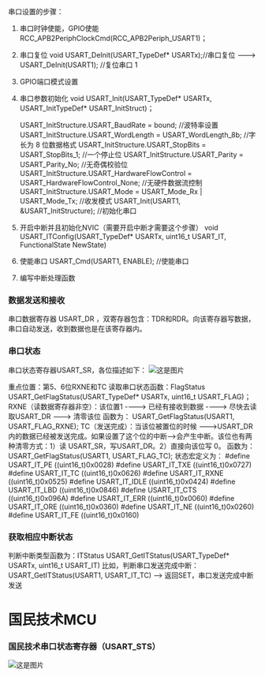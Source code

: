 串口设置的步骤：
  1. 串口时钟使能，GPIO使能
      RCC_APB2PeriphClockCmd(RCC_APB2Periph_USART1)；
  2. 串口复位
      void USART_DeInit(USART_TypeDef* USARTx);//串口复位   ---> USART_DeInit(USART1); //复位串口 1
  3. GPIO端口模式设置
  4. 串口参数初始化
      void USART_Init(USART_TypeDef* USARTx, USART_InitTypeDef* USART_InitStruct)；
      
        USART_InitStructure.USART_BaudRate = bound;                                   //波特率设置
        USART_InitStructure.USART_WordLength = USART_WordLength_8b;  //字长为 8 位数据格式
        USART_InitStructure.USART_StopBits = USART_StopBits_1;                  //一个停止位
		USART_InitStructure.USART_Parity = USART_Parity_No;                       //无奇偶校验位
		USART_InitStructure.USART_HardwareFlowControl = USART_HardwareFlowControl_None; //无硬件数据流控制
		USART_InitStructure.USART_Mode = USART_Mode_Rx | USART_Mode_Tx; //收发模式
		USART_Init(USART1, &USART_InitStructure);                                       //初始化串口

  5. 开启中断并且初始化NVIC（需要开启中断才需要这个步骤）
      void USART_ITConfig(USART_TypeDef* USARTx, uint16_t USART_IT, FunctionalState NewState)
  6. 使能串口
      USART_Cmd(USART1, ENABLE);     //使能串口
  7. 编写中断处理函数
  

### 数据发送和接收
串口数据寄存器 USART_DR ，双寄存器包含：TDR和RDR。向该寄存器写数据，串口自动发送，收到数据也是在该寄存器内。


### 串口状态
串口状态寄存器USART_SR，各位描述如下：
![这是图片](D:/Notes/STM32_Learn/6-串口/串口状态寄存器USART_SR.png "Magic Gardens")

重点位置：第5、6位RXNE和TC
读取串口状态函数：FlagStatus USART_GetFlagStatus(USART_TypeDef* USARTx, uint16_t USART_FLAG)；
	RXNE（读数据寄存器非空）：该位置1 ----> 已经有接收到数据 ----> 尽快去读取USART_DR   ---> 清零该位
	    函数为： USART_GetFlagStatus(USART1, USART_FLAG_RXNE);
	TC（发送完成）：当该位被置位的时候 --->USART_DR 内的数据已经被发送完成。如果设置了这个位的中断-->会产生中断。该位也有两种清零方式：1）读 USART_SR，写USART_DR。2）直接向该位写 0。
	    函数为：USART_GetFlagStatus(USART1, USART_FLAG_TC);
状态宏定义为：
#define USART_IT_PE ((uint16_t)0x0028)
#define USART_IT_TXE ((uint16_t)0x0727)
#define USART_IT_TC ((uint16_t)0x0626)
#define USART_IT_RXNE ((uint16_t)0x0525)
#define USART_IT_IDLE ((uint16_t)0x0424)
#define USART_IT_LBD ((uint16_t)0x0846)
#define USART_IT_CTS ((uint16_t)0x096A)
#define USART_IT_ERR ((uint16_t)0x0060)
#define USART_IT_ORE ((uint16_t)0x0360)
#define USART_IT_NE ((uint16_t)0x0260)
#define USART_IT_FE ((uint16_t)0x0160)

### 获取相应中断状态
判断中断类型函数为：ITStatus USART_GetITStatus(USART_TypeDef* USARTx, uint16_t USART_IT)
比如，判断串口发送完成中断：USART_GetITStatus(USART1, USART_IT_TC)  --> 返回SET，串口发送完成中断发送




# 国民技术MCU
### 国民技术串口状态寄存器（USART_STS）
![这是图片](D:/Notes/STM32_Learn/6-串口/国民串口状态寄存器USART_STS.png "Magic Gardens")



















